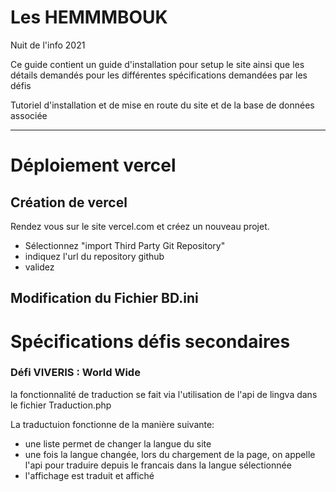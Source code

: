 # Les HEMMMBOUK
Nuit de l'info 2021


Ce guide contient un guide d'installation pour setup le site ainsi que les détails demandés pour les différentes spécifications demandées par les défis 

Tutoriel d'installation et de mise en route du site et de la base de données associée

*********************

Déploiement vercel 
==


Création de vercel
-

Rendez vous sur le site vercel.com et créez un nouveau projet.

+ Sélectionnez "import Third Party Git Repository"
+ indiquez l'url du repository github
+ validez

Modification du Fichier BD.ini
-



Spécifications défis secondaires
==

### Défi VIVERIS : World Wide


la fonctionnalité de traduction se fait via l'utilisation de l'api de lingva dans le fichier Traduction.php

La traductuion fonctionne de la manière suivante:
+ une liste permet de changer la langue du site
+ une fois la langue changée, lors du chargement de la page, on appelle l'api pour traduire depuis le francais dans la langue sélectionnée
+ l'affichage est traduit et affiché
